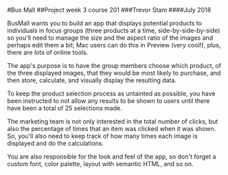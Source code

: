 #Bus Mall
##Project week 3 course 201
###Trevor Stam
####July 2018

BusMall wants you to build an app that displays potential products to individuals in focus groups (three products at a time, side-by-side-by-side) so you'll need to manage the size and the aspect ratio of the images and perhaps edit them a bit; Mac users can do this in Preview (very cool!), plus, there are lots of online tools.

The app's purpose is to have the group members choose which product, of the three displayed images, that they would be most likely to purchase, and then store, calculate, and visually display the resulting data.

To keep the product selection process as untainted as possible, you have been instructed to not allow any results to be shown to users until there have been a total of 25 selections made.

The marketing team is not only interested in the total number of clicks, but also the percentage of times that an item was clicked when it was shown. So, you'll also need to keep track of how many times each image is displayed and do the calculations.

You are also responsible for the look and feel of the app, so don't forget a custom font, color palette, layout with semantic HTML, and so on.